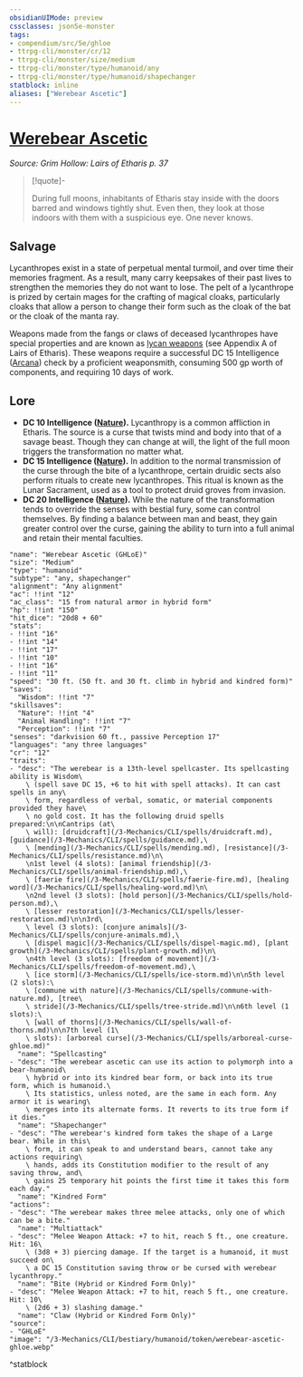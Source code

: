 ```yaml
---
obsidianUIMode: preview
cssclasses: json5e-monster
tags:
- compendium/src/5e/ghloe
- ttrpg-cli/monster/cr/12
- ttrpg-cli/monster/size/medium
- ttrpg-cli/monster/type/humanoid/any
- ttrpg-cli/monster/type/humanoid/shapechanger
statblock: inline
aliases: ["Werebear Ascetic"]
---
```

# [Werebear Ascetic](3-Mechanics\CLI\bestiary\humanoid/werebear-ascetic-ghloe.md)
*Source: Grim Hollow: Lairs of Etharis p. 37*  

> [!quote]-  
> 
> During full moons, inhabitants of Etharis stay inside with the doors barred and windows tightly shut. Even then, they look at those indoors with them with a suspicious eye. One never knows.

## Salvage

Lycanthropes exist in a state of perpetual mental turmoil, and over time their memories fragment. As a result, many carry keepsakes of their past lives to strengthen the memories they do not want to lose. The pelt of a lycanthrope is prized by certain mages for the crafting of magical cloaks, particularly cloaks that allow a person to change their form such as the cloak of the bat or the cloak of the manta ray.

Weapons made from the fangs or claws of deceased lycanthropes have special properties and are known as [lycan weapons](/3-Mechanics/CLI/items/lycan-weapon-ghloe.md) (see Appendix A of Lairs of Etharis). These weapons require a successful DC 15 Intelligence ([Arcana](/3-Mechanics/CLI/rules/skills.md#Arcana)) check by a proficient weaponsmith, consuming 500 gp worth of components, and requiring 10 days of work.

## Lore

- **DC 10 Intelligence ([Nature](/3-Mechanics/CLI/rules/skills.md#Nature)).** Lycanthropy is a common affliction in Etharis. The source is a curse that twists mind and body into that of a savage beast. Though they can change at will, the light of the full moon triggers the transformation no matter what.  
- **DC 15 Intelligence ([Nature](/3-Mechanics/CLI/rules/skills.md#Nature)).** In addition to the normal transmission of the curse through the bite of a lycanthrope, certain druidic sects also perform rituals to create new lycanthropes. This ritual is known as the Lunar Sacrament, used as a tool to protect druid groves from invasion.  
- **DC 20 Intelligence ([Nature](/3-Mechanics/CLI/rules/skills.md#Nature)).** While the nature of the transformation tends to override the senses with bestial fury, some can control themselves. By finding a balance between man and beast, they gain greater control over the curse, gaining the ability to turn into a full animal and retain their mental faculties.  

```statblock
"name": "Werebear Ascetic (GHLoE)"
"size": "Medium"
"type": "humanoid"
"subtype": "any, shapechanger"
"alignment": "Any alignment"
"ac": !!int "12"
"ac_class": "15 from natural armor in hybrid form"
"hp": !!int "150"
"hit_dice": "20d8 + 60"
"stats":
- !!int "16"
- !!int "14"
- !!int "17"
- !!int "10"
- !!int "16"
- !!int "11"
"speed": "30 ft. (50 ft. and 30 ft. climb in hybrid and kindred form)"
"saves":
  "Wisdom": !!int "7"
"skillsaves":
  "Nature": !!int "4"
  "Animal Handling": !!int "7"
  "Perception": !!int "7"
"senses": "darkvision 60 ft., passive Perception 17"
"languages": "any three languages"
"cr": "12"
"traits":
- "desc": "The werebear is a 13th-level spellcaster. Its spellcasting ability is Wisdom\
    \ (spell save DC 15, +6 to hit with spell attacks). It can cast spells in any\
    \ form, regardless of verbal, somatic, or material components provided they have\
    \ no gold cost. It has the following druid spells prepared:\n\nCantrips (at\
    \ will): [druidcraft](/3-Mechanics/CLI/spells/druidcraft.md), [guidance](/3-Mechanics/CLI/spells/guidance.md),\
    \ [mending](/3-Mechanics/CLI/spells/mending.md), [resistance](/3-Mechanics/CLI/spells/resistance.md)\n\
    \n1st level (4 slots): [animal friendship](/3-Mechanics/CLI/spells/animal-friendship.md),\
    \ [faerie fire](/3-Mechanics/CLI/spells/faerie-fire.md), [healing word](/3-Mechanics/CLI/spells/healing-word.md)\n\
    \n2nd level (3 slots): [hold person](/3-Mechanics/CLI/spells/hold-person.md),\
    \ [lesser restoration](/3-Mechanics/CLI/spells/lesser-restoration.md)\n\n3rd\
    \ level (3 slots): [conjure animals](/3-Mechanics/CLI/spells/conjure-animals.md),\
    \ [dispel magic](/3-Mechanics/CLI/spells/dispel-magic.md), [plant growth](/3-Mechanics/CLI/spells/plant-growth.md)\n\
    \n4th level (3 slots): [freedom of movement](/3-Mechanics/CLI/spells/freedom-of-movement.md),\
    \ [ice storm](/3-Mechanics/CLI/spells/ice-storm.md)\n\n5th level (2 slots):\
    \ [commune with nature](/3-Mechanics/CLI/spells/commune-with-nature.md), [tree\
    \ stride](/3-Mechanics/CLI/spells/tree-stride.md)\n\n6th level (1 slots):\
    \ [wall of thorns](/3-Mechanics/CLI/spells/wall-of-thorns.md)\n\n7th level (1\
    \ slots): [arboreal curse](/3-Mechanics/CLI/spells/arboreal-curse-ghloe.md)"
  "name": "Spellcasting"
- "desc": "The werebear ascetic can use its action to polymorph into a bear-humanoid\
    \ hybrid or into its kindred bear form, or back into its true form, which is humanoid.\
    \ Its statistics, unless noted, are the same in each form. Any armor it is wearing\
    \ merges into its alternate forms. It reverts to its true form if it dies."
  "name": "Shapechanger"
- "desc": "The werebear's kindred form takes the shape of a Large bear. While in this\
    \ form, it can speak to and understand bears, cannot take any actions requiring\
    \ hands, adds its Constitution modifier to the result of any saving throw, and\
    \ gains 25 temporary hit points the first time it takes this form each day."
  "name": "Kindred Form"
"actions":
- "desc": "The werebear makes three melee attacks, only one of which can be a bite."
  "name": "Multiattack"
- "desc": "Melee Weapon Attack: +7 to hit, reach 5 ft., one creature. Hit: 16\
    \ (3d8 + 3) piercing damage. If the target is a humanoid, it must succeed on\
    \ a DC 15 Constitution saving throw or be cursed with werebear lycanthropy."
  "name": "Bite (Hybrid or Kindred Form Only)"
- "desc": "Melee Weapon Attack: +7 to hit, reach 5 ft., one creature. Hit: 10\
    \ (2d6 + 3) slashing damage."
  "name": "Claw (Hybrid or Kindred Form Only)"
"source":
- "GHLoE"
"image": "/3-Mechanics/CLI/bestiary/humanoid/token/werebear-ascetic-ghloe.webp"
```
^statblock